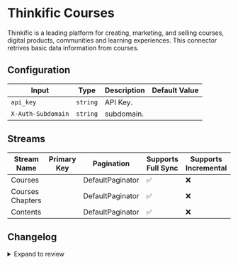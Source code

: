 # Thinkific Courses

Thinkific is a leading platform for creating, marketing, and selling courses, digital products, communities and learning experiences.
This connector retrives basic data information from courses.

## Configuration

| Input | Type | Description | Default Value |
|-------|------|-------------|---------------|
| `api_key` | `string` | API Key.  |  |
| `X-Auth-Subdomain` | `string` | subdomain.  |  |

## Streams
| Stream Name | Primary Key | Pagination | Supports Full Sync | Supports Incremental |
|-------------|-------------|------------|---------------------|----------------------|
| Courses |  | DefaultPaginator | ✅ |  ❌  |
| Courses Chapters |  | DefaultPaginator | ✅ |  ❌  |
| Contents |  | DefaultPaginator | ✅ |  ❌  |

## Changelog

<details>
  <summary>Expand to review</summary>

| Version          | Date              | Pull Request | Subject        |
|------------------|-------------------|--------------|----------------|
| 0.0.23 | 2025-10-07 | [67463](https://github.com/airbytehq/airbyte/pull/67463) | Update dependencies |
| 0.0.22 | 2025-09-30 | [66880](https://github.com/airbytehq/airbyte/pull/66880) | Update dependencies |
| 0.0.21 | 2025-09-23 | [66369](https://github.com/airbytehq/airbyte/pull/66369) | Update dependencies |
| 0.0.20 | 2025-09-09 | [65712](https://github.com/airbytehq/airbyte/pull/65712) | Update dependencies |
| 0.0.19 | 2025-08-24 | [65436](https://github.com/airbytehq/airbyte/pull/65436) | Update dependencies |
| 0.0.18 | 2025-08-16 | [65007](https://github.com/airbytehq/airbyte/pull/65007) | Update dependencies |
| 0.0.17 | 2025-08-02 | [64419](https://github.com/airbytehq/airbyte/pull/64419) | Update dependencies |
| 0.0.16 | 2025-07-26 | [63979](https://github.com/airbytehq/airbyte/pull/63979) | Update dependencies |
| 0.0.15 | 2025-07-19 | [63612](https://github.com/airbytehq/airbyte/pull/63612) | Update dependencies |
| 0.0.14 | 2025-07-12 | [63061](https://github.com/airbytehq/airbyte/pull/63061) | Update dependencies |
| 0.0.13 | 2025-06-28 | [62271](https://github.com/airbytehq/airbyte/pull/62271) | Update dependencies |
| 0.0.12 | 2025-06-21 | [61804](https://github.com/airbytehq/airbyte/pull/61804) | Update dependencies |
| 0.0.11 | 2025-06-14 | [61470](https://github.com/airbytehq/airbyte/pull/61470) | Update dependencies |
| 0.0.10 | 2025-05-24 | [60490](https://github.com/airbytehq/airbyte/pull/60490) | Update dependencies |
| 0.0.9 | 2025-05-10 | [60163](https://github.com/airbytehq/airbyte/pull/60163) | Update dependencies |
| 0.0.8 | 2025-05-04 | [59605](https://github.com/airbytehq/airbyte/pull/59605) | Update dependencies |
| 0.0.7 | 2025-04-27 | [58384](https://github.com/airbytehq/airbyte/pull/58384) | Update dependencies |
| 0.0.6 | 2025-04-12 | [57990](https://github.com/airbytehq/airbyte/pull/57990) | Update dependencies |
| 0.0.5 | 2025-04-05 | [57419](https://github.com/airbytehq/airbyte/pull/57419) | Update dependencies |
| 0.0.4 | 2025-03-29 | [56325](https://github.com/airbytehq/airbyte/pull/56325) | Update dependencies |
| 0.0.3 | 2025-03-08 | [55630](https://github.com/airbytehq/airbyte/pull/55630) | Update dependencies |
| 0.0.2 | 2025-03-01 | [55089](https://github.com/airbytehq/airbyte/pull/55089) | Update dependencies |
| 0.0.1 | 2025-02-20 | | Initial release by [@gueroverde](https://github.com/gueroverde) via Connector Builder |

</details>
